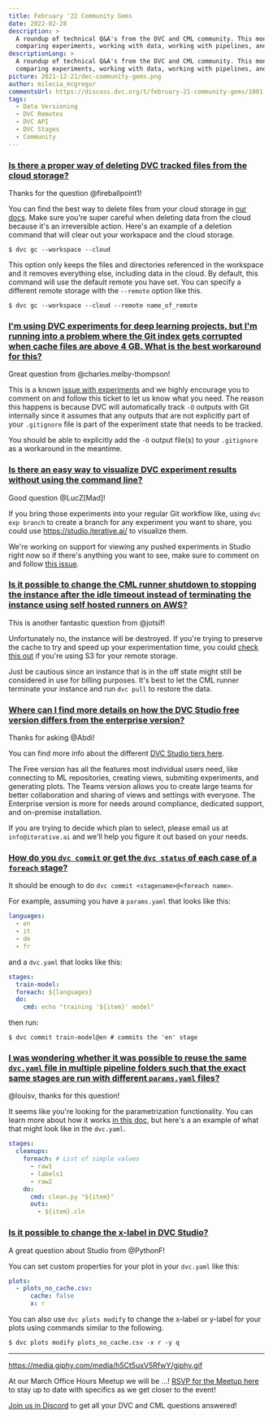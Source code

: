 ```yaml
---
title: February '22 Community Gems
date: 2022-02-28
description: >
  A roundup of technical Q&A's from the DVC and CML community. This month:
  comparing experiments, working with data, working with pipelines, and more.
descriptionLong: >
  A roundup of technical Q&A's from the DVC and CML community. This month:
  comparing experiments, working with data, working with pipelines, and more.
picture: 2021-12-21/dec-community-gems.png
author: milecia_mcgregor
commentsUrl: https://discuss.dvc.org/t/february-21-community-gems/1001
tags:
  - Data Versioning
  - DVC Remotes
  - DVC API
  - DVC Stages
  - Community
---
```


### [Is there a proper way of deleting DVC tracked files from the cloud storage?](https://discord.com/channels/485586884165107732/563406153334128681/927618225989111880)

Thanks for the question @fireballpoint1!

You can find the best way to delete files from your cloud storage in
[our docs](https://dvc.org/doc/command-reference/gc#removing-data-in-remote-storage).
Make sure you're super careful when deleting data from the cloud because it's an
irreversible action. Here's an example of a deletion command that will clear out
your workspace and the cloud storage.

```dvc
$ dvc gc --workspace --cloud
```

This option only keeps the files and directories referenced in the workspace and
it removes everything else, including data in the cloud. By default, this
command will use the default remote you have set. You can specify a different
remote storage with the `--remote` option like this.

```dvc
$ dvc gc --workspace --cloud --remote name_of_remote
```

### [I'm using DVC experiments for deep learning projects, but I'm running into a problem where the Git index gets corrupted when cache files are above 4 GB. What is the best workaround for this?](https://discord.com/channels/485586884165107732/563406153334128681/928939232033140736)

Great question from @charles.melby-thompson!

This is a known
[issue with experiments](https://github.com/iterative/dvc/issues/6181) and we
highly encourage you to comment on and follow this ticket to let us know what
you need. The reason this happens is because DVC will automatically track `-O`
outputs with Git internally since it assumes that any outputs that are not
explicitly part of your `.gitignore` file is part of the experiment state that
needs to be tracked.

You should be able to explicitly add the `-O` output file(s) to your
`.gitignore` as a workaround in the meantime.

### [Is there an easy way to visualize DVC experiment results without using the command line?](https://discord.com/channels/485586884165107732/485596304961962003/930150143259459644)

Good question @LucZ[Mad]!

If you bring those experiments into your regular Git workflow like, using
`dvc exp branch` to create a branch for any experiment you want to share, you
could use https://studio.iterative.ai/ to visualize them.

We're working on support for viewing any pushed experiments in Studio right now
so if there's anything you want to see, make sure to comment on and follow
[this issue](https://github.com/iterative/studio-support/issues/45).

### [Is it possible to change the CML runner shutdown to stopping the instance after the idle timeout instead of terminating the instance using self hosted runners on AWS?](https://discord.com/channels/485586884165107732/728693131557732403/933674203796873226)

This is another fantastic question from @jotsif!

Unfortunately no, the instance will be destroyed. If you're trying to preserve
the cache to try and speed up your experimentation time, you could
[check this out](https://aws.amazon.com/premiumsupport/knowledge-center/s3-transfer-data-bucket-instance/)
if you're using S3 for your remote storage.

Just be cautious since an instance that is in the off state might still be
considered in use for billing purposes. It's best to let the CML runner
terminate your instance and run `dvc pull` to restore the data.

### [Where can I find more details on how the DVC Studio free version differs from the enterprise version?](https://discord.com/channels/485586884165107732/841856466897469441/933324508570472497)

Thanks for asking @Abdi!

You can find more info about the different
[DVC Studio tiers here](https://studio.iterative.ai/#pricing).

The Free version has all the features most individual users need, like
connecting to ML repositories, creating views, submiting experiments, and
generating plots. The Teams version allows you to create large teams for better
collaboration and sharing of views and settings with everyone. The Enterprise
version is more for needs around compliance, dedicated support, and on-premise
installation.

If you are trying to decide which plan to select, please email us at
`info@iterative.ai` and we'll help you figure it out based on your needs.

### [How do you `dvc commit` or get the `dvc status` of each case of a `foreach` stage?](https://discord.com/channels/485586884165107732/563406153334128681/938649682492686366)

It should be enough to do `dvc commit <stagename>@<foreach name>`.

For example, assuming you have a `params.yaml` that looks like this:

```yaml
languages:
  - en
  - it
  - de
  - fr
```

and a `dvc.yaml` that looks like this:

```yaml
stages:
  train-model:
  foreach: ${languages}
  do:
    cmd: echo "training '${item}' model"
```

then run:

```dvc
$ dvc commit train-model@en # commits the 'en' stage
```

### [I was wondering whether it was possible to reuse the same `dvc.yaml` file in multiple pipeline folders such that the exact same stages are run with different `params.yaml` files?](https://discord.com/channels/485586884165107732/485596304961962003/939099847288578079)

@louisv, thanks for this question!

It seems like you're looking for the parametrization functionality. You can
learn more about how it works
[in this doc](https://dvc.org/doc/user-guide/project-structure/pipelines-files#templating),
but here's a an example of what that might look like in the `dvc.yaml`.

```yaml
stages:
  cleanups:
    foreach: # List of simple values
      - raw1
      - labels1
      - raw2
    do:
      cmd: clean.py "${item}"
      outs:
        - ${item}.cln
```

### [Is it possible to change the x-label in DVC Studio?](https://discord.com/channels/485586884165107732/841856466897469441/938857004187943003)

A great question about Studio from @PythonF!

You can set custom properties for your plot in your `dvc.yaml` like this:

```yaml
plots:
  - plots_no_cache.csv:
      cache: false
      x: r
```

You can also use `dvc plots modify` to change the x-label or y-label for your
plots using commands similar to the following.

```dvc
$ dvc plots modify plots_no_cache.csv -x r -y q
```

---

https://media.giphy.com/media/h5Ct5uxV5RfwY/giphy.gif

At our March Office Hours Meetup we will be ...! [RSVP for the Meetup here]() to
stay up to date with specifics as we get closer to the event!

[Join us in Discord](https://discord.com/invite/dvwXA2N) to get all your DVC and
CML questions answered!
